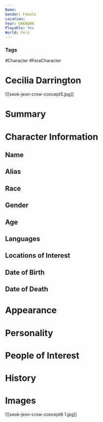 ```yaml
---
Name: 
Gender: Female
Location: 
Year: UNKNOWN
Playable: Yes
World: Fera
---
```


### Tags
#Character #FeraCharacter 

# Cecilia Darrington
![[seok-jeon-crow-concept5.jpg]]

# Summary


# Character Information

## Name

## Alias

## Race

## Gender

## Age

## Languages

## Locations of Interest

## Date of Birth

## Date of Death

# Appearance

# Personality

# People of Interest

# History

# Images
![[seok-jeon-crow-concept6 1.jpg]]